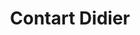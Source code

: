 ---
title: "Contart Didier"
url: /longpre-les-corps-saints/contart-didier/
shop: réparation de voitures
---
